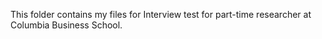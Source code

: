 This folder contains my files for Interview test for part-time researcher at Columbia Business School.
